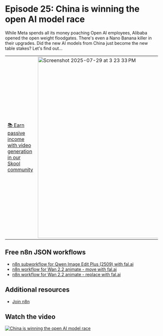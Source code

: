 # Episode 25: China is winning the open AI model race

While Meta spends all its money poaching Open AI employees, Alibaba opened the open weight floodgates. There's even a Nano Banana killer in their upgrades. Did the new AI models from China just become the new table stakes? Let's find out...

<table>
  <tr>
    <td>
      <a href="https://www.skool.com/ai-agents-az/about">📚 Earn passive income with video generation in our Skool community</a>
    </td>
    <td>
      <img width="548" height="596" alt="Screenshot 2025-07-29 at 3 23 33 PM" src="https://github.com/user-attachments/assets/d687b58d-92d0-44c0-93f8-7be23d3cb80c" />
    </td>
  </tr>
</table>

## Free n8n JSON workflows

- [n8n subworkflow for Qwen Image Edit Plus (2509) with fal.ai](n8n_qwen_image_edit_2509.json)
- [n8n workflow for Wan 2.2 animate - move with fal.ai](wan_22_animate_move.json)
- [n8n workflow for Wan 2.2 animate - replace with fal.ai](wan_22_animate_replace.json)

## Additional resources

- [Join n8n](https://n8n.partnerlinks.io/fenoo5ekqs1g)

## Watch the video

[![China is winning the open AI model race](https://img.youtube.com/vi/IPU7hf-zoIk/0.jpg)](https://www.youtube.com/watch?v=IPU7hf-zoIk)
